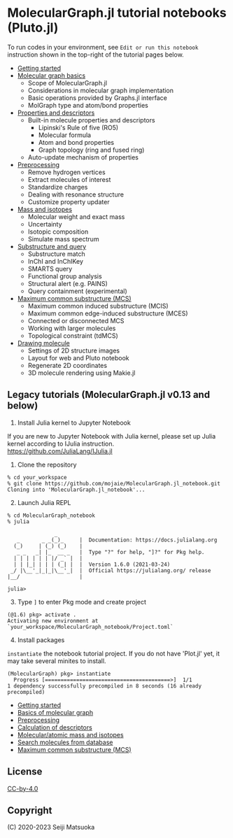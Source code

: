 
MolecularGraph.jl tutorial notebooks (Pluto.jl)
===========================================

To run codes in your environment, see `Edit or run this notebook` instruction shown in the top-right of the tutorial pages below.

- [Getting started](https://mojaie.github.io/MolecularGraph.jl_notebook/getting_started.jl.html)
- [Molecular graph basics](https://mojaie.github.io/MolecularGraph.jl_notebook/molecular_graph_basics.jl.html)
  - Scope of MolecularGraph.jl
  - Considerations in molecular graph implementation
  - Basic operations provided by Graphs.jl interface
  - MolGraph type and atom/bond properties
- [Properties and descriptors](https://mojaie.github.io/MolecularGraph.jl_notebook/properties_and_descriptors.jl.html)
  - Built-in molecule properties and descriptors
    - Lipinski's Rule of five (RO5)
    - Molecular formula
    - Atom and bond properties
    - Graph topology (ring and fused ring)
  - Auto-update mechanism of properties
- [Preprocessing](https://mojaie.github.io/MolecularGraph.jl_notebook/preprocessing.jl.html)
  - Remove hydrogen vertices
  - Extract molecules of interest
  - Standardize charges
  - Dealing with resonance structure
  - Customize property updater
- [Mass and isotopes](https://mojaie.github.io/MolecularGraph.jl_notebook/mass_and_isotopes.jl.html)
  - Molecular weight and exact mass
  - Uncertainty
  - Isotopic composition
  - Simulate mass spectrum
- [Substructure and query](https://mojaie.github.io/MolecularGraph.jl_notebook/substructure_and_query.jl.html)
  - Substructure match
  - InChI and InChIKey
  - SMARTS query
  - Functional group analysis
  - Structural alert (e.g. PAINS)
  - Query containment (experimental)
- [Maximum common substructure (MCS)](https://mojaie.github.io/MolecularGraph.jl_notebook/maximum_common_substructure.jl.html)
  - Maximum common induced substructure (MCIS)
  - Maximum common edge-induced substructure (MCES)
  - Connected or disconnected MCS
  - Working with larger molecules
  - Topological constraint (tdMCS)
- [Drawing molecule](https://mojaie.github.io/MolecularGraph.jl_notebook/drawing_molecule.jl.html)
  - Settings of 2D structure images
  - Layout for web and Pluto notebook
  - Regenerate 2D coordinates
  - 3D molecule rendering using Makie.jl



Legacy tutorials (MolecularGraph.jl v0.13 and below)
-----------------------------------------


1. Install Julia kernel to Jupyter Notebook

If you are new to Jupyter Notebook with Julia kernel, please set up Julia kernel according to IJulia instruction.  
https://github.com/JuliaLang/IJulia.jl

1. Clone the repository

```
% cd your_workspace
% git clone https://github.com/mojaie/MolecularGraph.jl_notebook.git
Cloning into 'MolecularGraph.jl_notebook'...
```

2. Launch Julia REPL

```
% cd MolecularGraph_notebook
% julia

               _
   _       _ _(_)_     |  Documentation: https://docs.julialang.org
  (_)     | (_) (_)    |
   _ _   _| |_  __ _   |  Type "?" for help, "]?" for Pkg help.
  | | | | | | |/ _` |  |
  | | |_| | | | (_| |  |  Version 1.6.0 (2021-03-24)
 _/ |\__'_|_|_|\__'_|  |  Official https://julialang.org/ release
|__/                   |

julia>
```

3. Type `]` to enter Pkg mode and create project

```
(@1.6) pkg> activate .
Activating new environment at `your_workspace/MolecularGraph_notebook/Project.toml`
```

4. Install packages

`instantiate` the notebook tutorial project. If you do not have 'Plot.jl' yet, it may take several minites to install.

```
(MolecularGraph) pkg> instantiate
  Progress [========================================>]  1/1
1 dependency successfully precompiled in 8 seconds (16 already precompiled)
```


- [Getting started](https://nbviewer.jupyter.org/github/mojaie/MolecularGraph.jl_notebook/blob/master/notebook_v0_13/gettingStarted.ipynb)
- [Basics of molecular graph](https://nbviewer.jupyter.org/github/mojaie/MolecularGraph.jl_notebook/blob/master/notebook_v0_13/molecularGraphBasics.ipynb)
- [Preprocessing](https://nbviewer.jupyter.org/github/mojaie/MolecularGraph.jl_notebook/blob/master/notebook_v0_13/preprocess.ipynb)
- [Calculation of descriptors](https://nbviewer.jupyter.org/github/mojaie/MolecularGraph.jl_notebook/blob/master/notebook_v0_13/calculateDescriptors.ipynb)
- [Molecular/atomic mass and isotopes](https://nbviewer.jupyter.org/github/mojaie/MolecularGraph.jl_notebook/blob/master/notebook_v0_13/massAndIsotopes.ipynb)
- [Search molecules from database](https://nbviewer.jupyter.org/github/mojaie/MolecularGraph.jl_notebook/blob/master/notebook_v0_13/substructureSearch.ipynb)
- [Maximum common substructure (MCS)](https://nbviewer.jupyter.org/github/mojaie/MolecularGraph.jl_notebook/blob/master/notebook_v0_13/mcs.ipynb)



License
------------------------

[CC-by-4.0](https://creativecommons.org/licenses/by/4.0/)



Copyright
------------------------

(C) 2020-2023 Seiji Matsuoka
